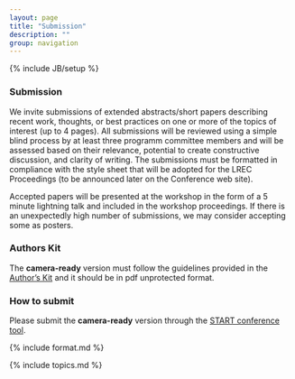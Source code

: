 ```yaml
---
layout: page
title: "Submission"
description: ""
group: navigation
---
```

{% include JB/setup %}

### Submission

We invite submissions of extended abstracts/short papers describing recent
work, thoughts, or best practices on one or more of the topics of interest (up
to 4 pages). All submissions will be reviewed using a simple blind process by
at least three programm committee members and will be assessed based on their
relevance, potential to create constructive discussion, and clarity of
writing. The submissions must be formatted in compliance with the style sheet
that will be adopted for the LREC Proceedings (to be announced later on the
Conference web site).

Accepted papers will be presented at the workshop in the form of a 5 minute
lightning talk and included in the workshop proceedings. If there is an
unexpectedly high number of submissions, we may consider accepting some as
posters. 

### Authors Kit

The **camera-ready** version must follow the guidelines provided in the [Author’s Kit](http://lrec2016.lrec-conf.org/en/submission/authors-kit/) and it should be in pdf unprotected format.

### How to submit

Please submit the **camera-ready** version through the [START conference tool](https://www.softconf.com/lrec2016/INTEROP/).

{% include format.md %}

{% include topics.md %}